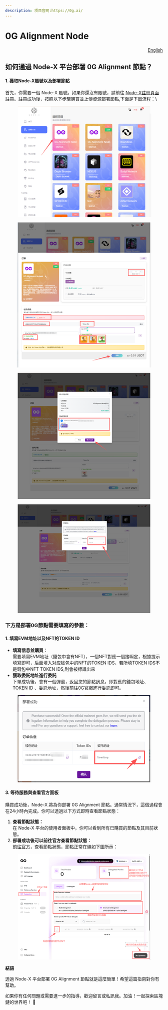 ```yaml
---
description: 项目官网:https://0g.ai/
---
```


# 0G Alignment Node

<p align="right"><a href="https://docs.node-x.xyz/en/product-manual/one-click-deployment/0g-alignment-node">English</a></p>

## 如何通過 Node-X 平台部署 0G Alignment 節點？

#### 1. 獲取Node-X賬號以及部署節點

首先，你需要一個 Node-X 賬號。如果你還沒有賬號，請前往 [Node-X註冊頁面](https://node-x.xyz/) 註冊。註冊成功後，按照以下步驟購買並上傳資源部署節點,下面是下單流程：\


<figure><img src="../../.gitbook/assets/C1.png" alt="" width="563"><figcaption></figcaption></figure>

<figure><img src="../../.gitbook/assets/C2 (1).png" alt="" width="563"><figcaption></figcaption></figure>

<figure><img src="../../.gitbook/assets/C3 (3).png" alt="" width="563"><figcaption></figcaption></figure>

<figure><img src="../../.gitbook/assets/C4 (1) (1).png" alt="" width="563"><figcaption></figcaption></figure>

### 下方是部署0G節點需要填寫的參數：

#### 1. 填寫EVM地址以及NFT的TOKEN ID

* **填寫信息並購買**：\
  需要填寫EVM地址（錢包中含有NFT），一個NFT對應一個接啊定，根據提示填寫即可，后面填入对应钱包中的NFT的TOKEN IDS，若所填TOKEN IDS不是錢包中NFT TOKEN IDS,則會被標識出來
* **獲取委託地址進行委託**\
  下單成功後，會有一個彈窗，返回您的節點訊息，即對應的錢包地址、TOKEN ID 、委託地址，然後前往0G官網進行委託即可。

<figure><img src="../../.gitbook/assets/C5.png" alt=""><figcaption></figcaption></figure>

#### 3. 等待服務與查看官方面板

購買成功後，Node-X 將為你部署 0G Alignment 節點。通常情況下，這個過程會在24小時內完成。你可以透過以下方式即時查看節點狀態：

1. **查看節點狀態：**\
   在 Node-X 平台的使用者面板中，你可以看到所有已購買的節點及其目前狀態。
2. **部署成功後可以前往官方查看節點狀態：**\
   [前往官方](https://claim.0gfoundation.ai/delegation)，查看節點狀態，節點正常在線如下圖所示：

<figure><img src="../../.gitbook/assets/wc.png" alt="" width="563"><figcaption></figcaption></figure>

**結語**

透過 Node-X 平台部署 0G Alignment 節點就是這麼簡單！希望這篇指南對你有幫助。

如果你有任何問題或需要進一步的指導，歡迎留言或私訊我。加油！一起探索區塊鏈的世界吧！ 🚀
